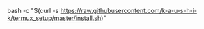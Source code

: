 bash -c "$(curl -s https://raw.githubusercontent.com/k-a-u-s-h-i-k/termux_setup/master/install.sh)"
